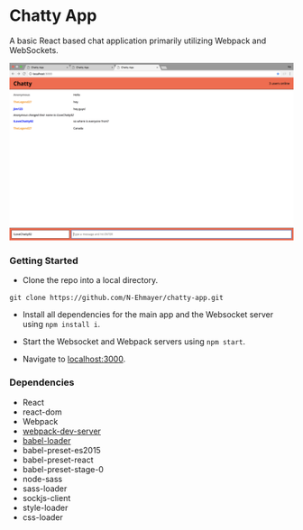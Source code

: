 Chatty App
=====================

A basic React based chat application primarily utilizing Webpack and WebSockets.


!["Overview of Chatty App"](https://github.com/N-Ehmayer/chatty-app/blob/master/docs/chatty.png?raw=true)


### Getting Started

* Clone the repo into a local directory.

```
git clone https://github.com/N-Ehmayer/chatty-app.git
```

* Install all dependencies for the main app and the Websocket server using `npm install i`.

* Start the Websocket and Webpack servers using `npm start`.

* Navigate to [localhost:3000](http://localhost:3000).

### Dependencies

* React
* react-dom
* Webpack
* [webpack-dev-server](https://github.com/webpack/webpack-dev-server)
* [babel-loader](https://github.com/babel/babel-loader)
* babel-preset-es2015
* babel-preset-react
* babel-preset-stage-0
* node-sass
* sass-loader
* sockjs-client
* style-loader
* css-loader


